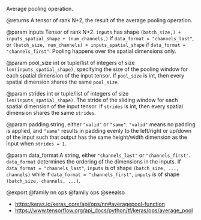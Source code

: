 Average pooling operation.

@returns
    A tensor of rank N+2, the result of the average pooling operation.

@param inputs
Tensor of rank N+2. `inputs` has shape
`(batch_size,) + inputs_spatial_shape + (num_channels,)` if
`data_format = "channels_last"`, or
`(batch_size, num_channels) + inputs_spatial_shape` if
`data_format = "channels_first"`. Pooling happens over the spatial
dimensions only.

@param pool_size
int or tuple/list of integers of size
`len(inputs_spatial_shape)`, specifying the size of the pooling
window for each spatial dimension of the input tensor. If
`pool_size` is int, then every spatial dimension shares the same
`pool_size`.

@param strides
int or tuple/list of integers of size
`len(inputs_spatial_shape)`. The stride of the sliding window for
each spatial dimension of the input tensor. If `strides` is int,
then every spatial dimension shares the same `strides`.

@param padding
string, either `"valid"` or `"same"`. `"valid"` means no
padding is applied, and `"same"` results in padding evenly to the
left/right or up/down of the input such that output has the
same height/width dimension as the input when `strides = 1`.

@param data_format
A string, either `"channels_last"` or `"channels_first"`.
`data_format` determines the ordering of the dimensions in the
inputs. If `data_format = "channels_last"`, `inputs` is of shape
`(batch_size, ..., channels)` while if
`data_format = "channels_first"`, `inputs` is of shape
`(batch_size, channels, ...)`.

@export
@family nn ops
@family ops
@seealso
+ <https:/keras.io/keras_core/api/ops/nn#averagepool-function>
+ <https://www.tensorflow.org/api_docs/python/tf/keras/ops/average_pool>
